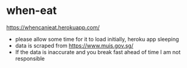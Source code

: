 # when-eat

https://whencanieat.herokuapp.com/

- please allow some time for it to load initially, heroku app sleeping
- data is scraped from https://www.muis.gov.sg/
- If the data is inaccurate and you break fast ahead of time I am not responsible
